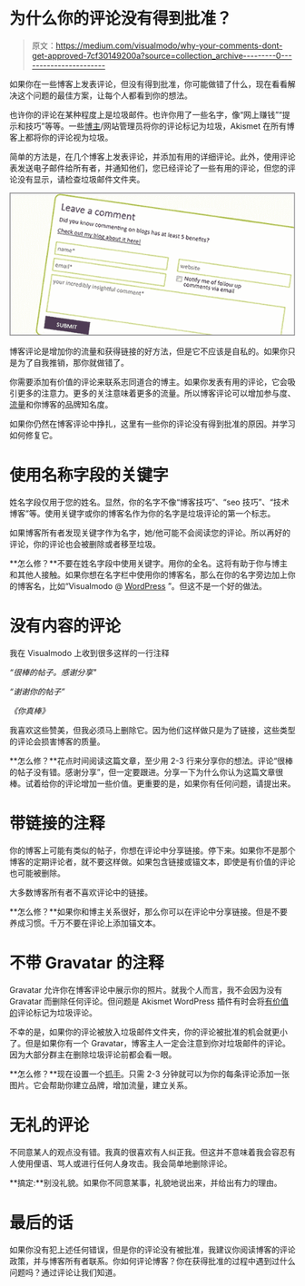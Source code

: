# 为什么你的评论没有得到批准？

> 原文：<https://medium.com/visualmodo/why-your-comments-dont-get-approved-7cf30149200a?source=collection_archive---------0----------------------->

如果你在一些博客上发表评论，但没有得到批准，你可能做错了什么，现在看看解决这个问题的最佳方案，让每个人都看到你的想法。

也许你的评论在某种程度上是垃圾邮件。也许你用了一些名字，像“网上赚钱”“提示和技巧”等等。一些[博主](https://visualmodo.com/)/网站管理员将你的评论标记为垃圾，Akismet 在所有博客上都将你的评论视为垃圾。

简单的方法是，在几个博客上发表评论，并添加有用的详细评论。此外，使用评论表发送电子邮件给所有者，并通知他们，您已经评论了一些有用的评论，但您的评论没有显示，请检查垃圾邮件文件夹。

![](img/b21ee4ebe9da0192cf9b6f2f441fbbde.png)

博客评论是增加你的流量和获得链接的好方法，但是它不应该是自私的。如果你只是为了自我推销，那你就做错了。

你需要添加有价值的评论来联系志同道合的博主。如果你发表有用的评论，它会吸引更多的注意力。更多的关注意味着更多的流量。所以博客评论可以增加参与度、[流量](https://visualmodo.com/wordpress-themes/)和你博客的品牌知名度。

如果你仍然在博客评论中挣扎，这里有一些你的评论没有得到批准的原因。并学习如何修复它。

# 使用名称字段的关键字

姓名字段仅用于您的姓名。显然，你的名字不像“博客技巧”、“seo 技巧”、“技术博客”等。使用关键字或你的博客名作为你的名字是垃圾评论的第一个标志。

如果博客所有者发现关键字作为名字，她/他可能不会阅读您的评论。所以再好的评论，你的评论也会被删除或者移至垃圾。

**怎么修？**不要在姓名字段中使用关键字。用你的全名。这将有助于你与博主和其他人接触。如果你想在名字栏中使用你的博客名，那么在你的名字旁边加上你的博客名，比如“Visualmodo @ [WordPress](https://visualmodo.com/blog/) ”。但这不是一个好的做法。

# 没有内容的评论

我在 Visualmodo 上收到很多这样的一行注释

*“很棒的帖子。感谢分享"*

*“谢谢你的帖子”*

*《你真棒》*

我喜欢这些赞美，但我必须马上删除它。因为他们这样做只是为了链接，这些类型的评论会损害博客的质量。

**怎么修？**花点时间阅读这篇文章，至少用 2-3 行来分享你的想法。评论“很棒的帖子没有错。感谢分享”，但一定要跟进。分享一下为什么你认为这篇文章很棒。试着给你的评论增加一些价值。更重要的是，如果你有任何问题，请提出来。

# 带链接的注释

你的博客上可能有类似的帖子，你想在评论中分享链接。停下来。如果你不是那个博客的定期评论者，就不要这样做。如果包含链接或锚文本，即使是有价值的评论也可能被删除。

大多数博客所有者不喜欢评论中的链接。

**怎么修？**如果你和博主关系很好，那么你可以在评论中分享链接。但是不要养成习惯。千万不要在评论上添加锚文本。

# 不带 Gravatar 的注释

Gravatar 允许你在博客评论中展示你的照片。就我个人而言，我不会因为没有 Gravatar 而删除任何评论。但问题是 Akismet WordPress 插件有时会将[有价值的](https://icons.visualmodo.com/)评论标记为垃圾评论。

不幸的是，如果你的评论被放入垃圾邮件文件夹，你的评论被批准的机会就更小了。但是如果你有一个 Gravatar，博客主人一定会注意到你对垃圾邮件的评论。因为大部分群主在删除垃圾评论前都会看一眼。

**怎么修？**现在设置一个[抓手](https://pt.gravatar.com/)。只需 2-3 分钟就可以为你的每条评论添加一张图片。它会帮助你建立品牌，增加流量，建立关系。

# 无礼的评论

不同意某人的观点没有错。我真的很喜欢有人纠正我。但这并不意味着我会容忍有人使用俚语、骂人或进行任何人身攻击。我会简单地删除评论。

**搞定:**别没礼貌。如果你不同意某事，礼貌地说出来，并给出有力的理由。

# 最后的话

如果你没有犯上述任何错误，但是你的评论没有被批准，我建议你阅读博客的评论政策，并与博客所有者联系。你如何评论博客？你在获得批准的过程中遇到过什么问题吗？通过评论让我们知道。